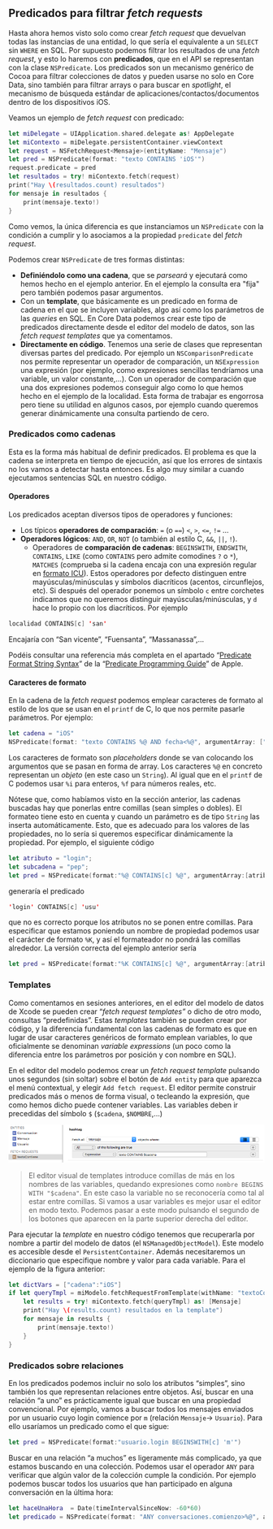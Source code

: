 
## Predicados para filtrar *fetch requests*

Hasta ahora hemos visto solo como crear *fetch request* que devuelvan todas las instancias de una entidad, lo que sería el equivalente a un `SELECT` sin `WHERE` en SQL. Por supuesto podemos filtrar los resultados de una *fetch request*, y esto lo haremos con **predicados**, que en el API se representan con la clase `NSPredicate`. Los predicados son un mecanismo genérico de Cocoa para filtrar colecciones de datos y pueden usarse no solo en Core Data, sino también para filtrar arrays o para buscar en *spotlight*, el mecanismo de búsqueda estándar de aplicaciones/contactos/documentos dentro de los dispositivos iOS.

Veamos un ejemplo de *fetch request* con predicado:

```swift
let miDelegate = UIApplication.shared.delegate as! AppDelegate 
let miContexto = miDelegate.persistentContainer.viewContext
let request = NSFetchRequest<Mensaje>(entityName: "Mensaje")
let pred = NSPredicate(format: "texto CONTAINS 'iOS'")
request.predicate = pred
let resultados = try! miContexto.fetch(request)
print("Hay \(resultados.count) resultados")
for mensaje in resultados {
    print(mensaje.texto!)
}
```

Como vemos, la única diferencia es que instanciamos un `NSPredicate` con la condición a cumplir y lo asociamos a la propiedad `predicate` del *fetch request*.

Podemos crear `NSPredicate` de tres formas distintas:

- **Definiéndolo como una cadena**, que se *parseará* y ejecutará como hemos hecho en el ejemplo anterior. En el ejemplo la consulta era "fija" pero también podemos pasar argumentos.
- Con un **template**, que básicamente es un predicado en forma de cadena en el que se incluyen variables, algo así como los parámetros de las *queries* en SQL. En Core Data podemos crear este tipo de predicados directamente desde el editor del modelo de datos, son las *fetch request templates* que ya comentamos.
- **Directamente en código**. Tenemos una serie de clases que representan diversas partes del predicado. Por ejemplo un `NSComparisonPredicate` nos permite representar un operador de comparación, un `NSExpression` una expresión (por ejemplo, como expresiones sencillas tendríamos una variable, un valor constante,…). Con un operador de comparación que una dos expresiones podemos conseguir algo como lo que hemos hecho en el ejemplo de la localidad. Esta forma de trabajar es engorrosa pero tiene su utilidad en algunos casos, por ejemplo cuando queremos generar dinámicamente una consulta partiendo de cero.

### Predicados como cadenas

Esta es la forma más habitual de definir predicados. El problema es que la cadena se interpreta en tiempo de ejecución, así que los errores de sintaxis no los vamos a detectar hasta entonces. Es algo muy similar a cuando ejecutamos sentencias SQL en nuestro código.

#### Operadores

Los predicados aceptan diversos tipos de operadores y funciones:

- Los típicos **operadores de comparación**: `=` (o `==`) `<`, `>`, `<=`, `!=` …
- **Operadores lógicos**: `AND`, `OR`, `NOT` (o también al estilo C, `&&`, `||`, `!`).
    - Operadores de **comparación de cadenas**: `BEGINSWITH`, `ENDSWITH`, `CONTAINS`, `LIKE` (como `CONTAINS` pero admite comodines `?` o `*`), `MATCHES` (comprueba si la cadena encaja con una expresión regular en [formato ICU](http://userguide.icu-project.org/strings/regexp)). Estos operadores por defecto distinguen entre mayúsculas/minúsculas y símbolos diacríticos (acentos, circunflejos, etc). Si después del operador ponemos un símbolo `c` entre corchetes indicamos que no queremos distinguir mayúsculas/minúsculas, y `d` hace lo propio con los diacríticos. Por ejemplo

```swift    
localidad CONTAINS[c] 'san'
```

Encajaría con “San vicente”, “Fuensanta”, “Massanassa”,…

Podéis consultar una referencia más completa en el apartado “[Predicate Format String Syntax](https://developer.apple.com/library/mac/documentation/Cocoa/Conceptual/Predicates/Articles/pSyntax.html#//apple_ref/doc/uid/TP40001795-CJBDBHCB)” de la  “[Predicate Programming Guide](https://developer.apple.com/library/mac/documentation/Cocoa/Conceptual/Predicates/AdditionalChapters/Introduction.html#//apple_ref/doc/uid/TP40001798-SW1)” de Apple. 

#### Caracteres de formato

En la cadena de la *fetch request* podemos emplear caracteres de formato al estilo de los que se usan en el `printf` de C, lo que nos permite pasarle parámetros. Por ejemplo:

```swift
let cadena = "iOS"
NSPredicate(format: "texto CONTAINS %@ AND fecha<%@", argumentArray: ["iOS", Date()])
```

Los caracteres de formato son *placeholders* donde se van colocando los argumentos que se pasan en forma de array. Los caracteres `%@` en concreto representan un *objeto* (en este caso un `String`). Al igual que en el `printf` de C podemos usar `%i` para enteros, `%f` para números reales, etc.

Nótese que, como habíamos visto en la sección anterior, las cadenas buscadas hay que ponerlas entre comillas (sean simples o dobles). El formateo tiene esto en cuenta y cuando un parámetro es de tipo `String` las inserta automáticamente. Esto, que es adecuado para los valores de las propiedades, no lo sería si queremos especificar dinámicamente la propiedad. Por ejemplo, el siguiente código

```swift
let atributo = "login";
let subcadena = "pep";
let pred = NSPredicate(format:"%@ CONTAINS[c] %@", argumentArray:[atributo, subcadena]);
```

generaría el predicado

```swift
'login' CONTAINS[c] 'usu'
```

que no es correcto porque los atributos no se ponen entre comillas. Para especificar que estamos poniendo un nombre de propiedad podemos usar el carácter de formato `%K`, y así el formateador no pondrá las comillas alrededor. La versión correcta del ejemplo anterior sería

```swift
let pred = NSPredicate(format:"%K CONTAINS[c] %@", argumentArray:[atributo, subcadena]);
```

### Templates

Como comentamos en sesiones anteriores, en el editor del modelo de datos de Xcode se pueden crear “*fetch request templates”* o dicho de otro modo, consultas “predefinidas”. Estas *templates* también se pueden crear por código, y la diferencia fundamental con las cadenas de formato es que en lugar de usar caracteres genéricos de formato emplean variables, lo que oficialmente se denominan *variable expressions* (un poco como la diferencia entre los parámetros por posición y con nombre en SQL).

En el editor del modelo podemos crear un *fetch request template* pulsando unos segundos (sin soltar) sobre el botón de `Add entity` para que aparezca el menú contextual, y elegir `Add fetch request`. El editor permite construir predicados más o menos de forma visual, o tecleando la expresión, que como hemos dicho puede contener variables. Las variables deben ir precedidas del símbolo `$` (`$cadena`, `$NOMBRE`,…)

![](img/fetch_template.png)

> El editor visual de templates introduce comillas de más en los nombres de las variables, quedando expresiones como `nombre BEGINS WITH "$cadena"`. En este caso la variable no se reconocería como tal al estar entre comillas. Si vamos a usar variables es mejor usar el editor en modo texto. Podemos pasar a este modo pulsando el segundo de los botones que aparecen en la parte superior derecha del editor. 

Para ejecutar la *template* en nuestro código tenemos que recuperarla por nombre a partir del modelo de datos (el `NSManagedObjectModel`). Este modelo es accesible desde el `PersistentContainer`. Además necesitaremos un diccionario que especifique nombre y valor para cada variable. Para el ejemplo de la figura anterior:

```swift
let dictVars = ["cadena":"iOS"]
if let queryTmpl = miModelo.fetchRequestFromTemplate(withName: "textoContiene", substitutionVariables: dictVars) {
    let results = try! miContexto.fetch(queryTmpl) as! [Mensaje]
    print("Hay \(results.count) resultados en la template")
    for mensaje in results {
        print(mensaje.texto!)
    }
}
```

### Predicados sobre relaciones

En los predicados podemos incluir no solo los atributos “simples”, sino también los que representan relaciones entre objetos. Así, buscar en una relación “a uno” es prácticamente igual que buscar en una propiedad convencional. Por ejemplo, vamos a buscar todos los mensajes enviados por un usuario cuyo login comience por `m` (relación `Mensaje`-\> `Usuario`). Para ello usaríamos un predicado como el que sigue:

```swift
let pred = NSPredicate(format:"usuario.login BEGINSWITH[c] 'm'")
```

Buscar en una relación “a muchos” es ligeramente más complicado, ya que estamos buscando en una colección. Podemos usar el operador `ANY` para verificar que algún valor de la colección cumple la condición. Por ejemplo podemos buscar todos los usuarios que han participado en alguna conversación en la última hora:

```swift
let haceUnaHora  = Date(timeIntervalSinceNow: -60*60)
let predicado = NSPredicate(format: "ANY conversaciones.comienzo>%@", argumentArray: [haceUnaHora])
```
